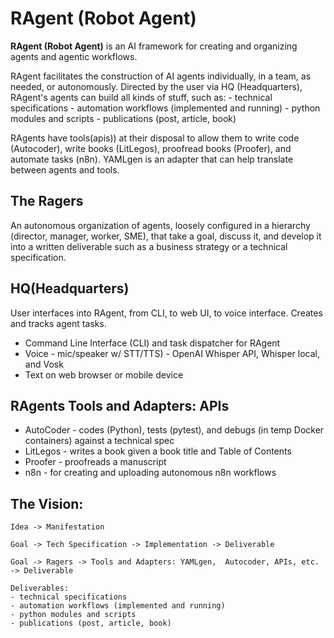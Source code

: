 # RAgent (Robot Agent)

**RAgent (Robot Agent)** is an AI framework for creating and organizing agents and agentic workflows.

RAgent facilitates the construction of AI agents individually, in a team, as needed, or autonomously.
Directed by the user via HQ (Headquarters), RAgent's agents can build all kinds of stuff, such as:
    - technical specifications
    - automation workflows (implemented and running)
    - python modules and scripts
    - publications (post, article, book)

RAgents have tools(apis)) at their disposal to allow them to write code (Autocoder), write books (LitLegos), proofread books (Proofer), and automate tasks (n8n). YAMLgen is an adapter that can help translate between agents and tools.

## The Ragers
An autonomous organization of agents, loosely configured in a hierarchy (director, manager, worker, SME), that take a goal, discuss it, and develop it into a written deliverable such as a business strategy or a technical specification.

## HQ(Headquarters)
User interfaces into RAgent, from CLI, to web UI, to voice interface.  Creates and tracks agent tasks.
- Command Line Interface (CLI) and task dispatcher for RAgent
- Voice - mic/speaker w/ STT/TTS) - OpenAI Whisper API, Whisper local, and Vosk
- Text on web browser or mobile device

## RAgents Tools and Adapters: APIs
- AutoCoder - codes (Python), tests (pytest), and debugs (in temp Docker containers) against a technical spec
- LitLegos - writes a book given a book title and Table of Contents
- Proofer - proofreads a manuscript
- n8n - for creating and uploading autonomous n8n workflows

## The Vision:
    Idea -> Manifestation

    Goal -> Tech Specification -> Implementation -> Deliverable

    Goal -> Ragers -> Tools and Adapters: YAMLgen,  Autocoder, APIs, etc.  -> Deliverable

    Deliverables:
    - technical specifications
    - automation workflows (implemented and running)
    - python modules and scripts
    - publications (post, article, book)